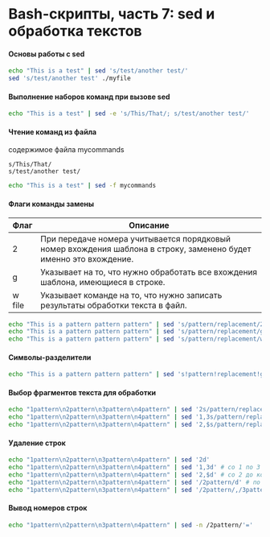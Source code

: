# Bash-скрипты, часть 7: sed и обработка текстов

#### Основы работы с sed
```bash
echo "This is a test" | sed 's/test/another test/'
sed 's/test/another test' ./myfile
```

#### Выполнение наборов команд при вызове sed
```bash
echo "This is a test" | sed -e 's/This/That/; s/test/another test/'
```

#### Чтение команд из файла
содержимое файла mycommands
```
s/This/That/
s/test/another test/
```
```bash
echo "This is a test" | sed -f mycommands
```

#### Флаги команды замены
| Флаг | Описание |
| --- | --- |
| 2 | При передаче номера учитывается порядковый номер вхождения шаблона в строку, заменено будет именно это вхождение. |
| g | Указывает на то, что нужно обработать все вхождения шаблона, имеющиеся в строке. |
| w file | Указывает команде на то, что нужно записать результаты обработки текста в файл. |

```bash
echo "This is a pattern pattern pattern" | sed 's/pattern/replacement/2'
echo "This is a pattern pattern pattern" | sed 's/pattern/replacement/g'
echo "This is a pattern pattern pattern" | sed 's/pattern/replacement/w output'
```

#### Символы-разделители
```bash
echo "This is a pattern pattern pattern" | sed 's!pattern!replacement!g'
```

#### Выбор фрагментов текста для обработки
```bash
echo "1pattern\n2pattern\n3pattern\n4pattern" | sed '2s/pattern/replacement/' 
echo "1pattern\n2pattern\n3pattern\n4pattern" | sed '1,3s/pattern/replacement/' # со 1 по 3
echo "1pattern\n2pattern\n3pattern\n4pattern" | sed '2,$s/pattern/replacement/' # со 2 до конца
```

#### Удаление строк
```bash
echo "1pattern\n2pattern\n3pattern\n4pattern" | sed '2d'
echo "1pattern\n2pattern\n3pattern\n4pattern" | sed '1,3d' # со 1 по 3
echo "1pattern\n2pattern\n3pattern\n4pattern" | sed '2,$d' # со 2 до конца
echo "1pattern\n2pattern\n3pattern\n4pattern" | sed '/2pattern/d' # по шаблону
echo "1pattern\n2pattern\n3pattern\n4pattern" | sed '/2pattern/,/3pattern/d' # по нескольким шаблонамecho "1pattern\n2pattern\n3pattern\n4pattern" | sed '/2pattern/,/3pattern/d' # по нескольким шаблонам
```

#### Вывод номеров строк
```bash
echo "1pattern\n2pattern\n3pattern\n4pattern" | sed -n /2pattern/'='
```